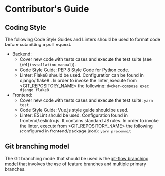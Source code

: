 # Contributor's Guide

## Coding Style
The following Code Style Guides and Linters should be used to format code before submitting a pull request:	
* Backend: 
  * Cover new code with tests cases and execute the test suite (see {ref}`installation_manual`)).
  * Code Style Guide: PEP 8 Style Code  for Python code.
  * Linter: Flake8  should be used. Configuration can be found in django/.flake8 . In order to invoke the linter, execute from <GIT_REPOSITORY_NAME> the following: ```docker-compose exec django flake8```
* Frontend: 
  * Cover new code with tests cases and execute the test suite: ```yarn test```
  * Code Style Guide: Vue.js style guide  should be used. 
  * Linter: ESLint should be used. Configuration found in frontend/.eslintrc.js. It contains standard JS rules. In order to invoke the linter, execute from <GIT_REPOSITORY_NAME> the following (configured in frontend/package.json): ```yarn precommit```


## Git branching model
The Git branching model that should be used is the [git-flow branching model](https://nvie.com/posts/a-successful-git-branching-model/) that involves the use of feature branches and multiple primary branches. 


